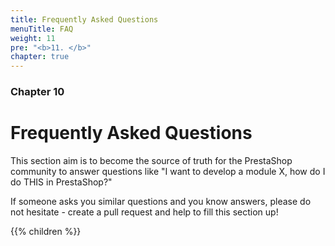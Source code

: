 ```yaml
---
title: Frequently Asked Questions
menuTitle: FAQ
weight: 11
pre: "<b>11. </b>"
chapter: true
---
```


### Chapter 10

# Frequently Asked Questions

This section aim is to become the source of truth for the PrestaShop community to answer questions like "I want to develop a module X, how do I do THIS in PrestaShop?"

If someone asks you similar questions and you know answers, please do not hesitate - create a pull request and help to fill this section up! 

{{% children %}}
